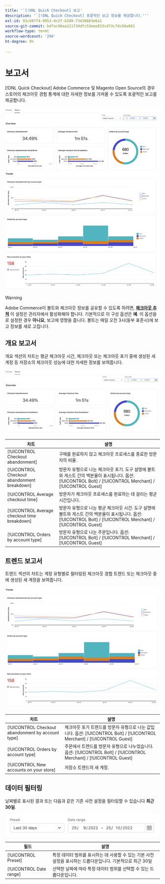 ```yaml
---
title: '`[!DNL Quick Checkout] 보고'
description: '`[!DNL Quick Checkout] 포괄적인 보고 정보를 제공합니다.'''
exl-id: 91c687f4-9953-4c2f-b240-73430603e6a1
source-git-commit: bdfac90aa221f39dfc53eee833c473c7dcb0a042
workflow-type: tm+mt
source-wordcount: '294'
ht-degree: 0%

---
```


# 보고서

[!DNL Quick Checkout] Adobe Commerce 및 Magento Open Source의 경우 스토어의 체크아웃 경험 통계에 대한 자세한 정보를 가져올 수 있도록 포괄적인 보고를 제공합니다.

![보고서 보기](assets/reports-view-big-checkout.png)

>[!WARNING]
>
> Adobe Commerce이 볼트와 체크아웃 정보를 공유할 수 있도록 하려면, [**체크아웃 추적**](../quick-checkout/settings-quick-checkout.md)  이 설정은 관리자에서 활성화해야 합니다. 기본적으로 이 구성 옵션은 **예**. 이 옵션을 로 설정한 경우 **아니요**, 보고에 영향을 줍니다. 볼트는 매일 오전 3시(동부 표준시)에 보고 정보를 새로 고칩니다.

## 개요 보고서

개요 섹션의 차트는 평균 체크아웃 시간, 체크아웃 또는 체크아웃 포기 중에 생성된 새 계정 등 저장소의 체크아웃 성능에 대한 자세한 정보를 보여줍니다.

![보고서 개요](assets/overview-report-checkout.png)

| 차트 | 설명 |
|---|---|
| [!UICONTROL Checkout abandonment] | 구매를 완료하지 않고 체크아웃 프로세스를 종료한 방문자의 비율. |
| [!UICONTROL Checkout abandonment breakdown] | 방문자 유형으로 나눈 체크아웃 포기. 도구 설명에 볼트와 게스트 간의 백분율이 표시됩니다. 옵션: [!UICONTROL Bolt] / [!UICONTROL Merchant] / [!UICONTROL Guest] |
| [!UICONTROL Average checkout time] | 방문자가 체크아웃 프로세스를 완료하는 데 걸리는 평균 시간입니다. |
| [!UICONTROL Average checkout time breakdown] | 방문자 유형으로 나눈 평균 체크아웃 시간. 도구 설명에 볼트와 게스트 간의 백분율이 표시됩니다. 옵션: [!UICONTROL Bolt] / [!UICONTROL Merchant] / [!UICONTROL Guest] |
| [!UICONTROL Orders by account type] | 방문자 유형으로 나눈 주문입니다. 옵션: [!UICONTROL Bolt] / [!UICONTROL Merchant] / [!UICONTROL Guest] |

## 트렌드 보고서

트렌드 섹션의 차트는 계정 유형별로 필터링된 체크아웃 경험 트렌드 또는 체크아웃 중에 생성된 새 계정을 보여줍니다.

![보고서 트렌드](assets/trends-report-checkout.png)

| 차트 | 설명 |
|---|---|
| [!UICONTROL Checkout abandonment by account type] | 체크아웃 포기 트렌드를 방문자 유형으로 나눈 값입니다. 옵션: [!UICONTROL Bolt] / [!UICONTROL Merchant] / [!UICONTROL Guest] |
| [!UICONTROL Orders by account type] | 주문에서 트렌드를 방문자 유형으로 나누었습니다. 옵션: [!UICONTROL Bolt] / [!UICONTROL Merchant] / [!UICONTROL Guest] |
| [!UICONTROL New accounts on your store] | 저장소 트렌드의 새 계정. |

## 데이터 필터링

날짜별로 표시된 결과 또는 다음과 같은 기존 사전 설정을 필터링할 수 있습니다 **최근 30일**.

![필터 보기](assets/filter-view.png)

| 필드 | 설명 |
|---|---|
| [!UICONTROL Preset] | 특정 데이터 범위를 표시하는 데 사용할 수 있는 기본 사전 설정을 표시하는 드롭다운입니다. 기본적으로 최근 30일 |
| [!UICONTROL Date range] | 선택한 날짜에 따라 특정 데이터 범위를 선택할 수 있는 드롭다운입니다. |
